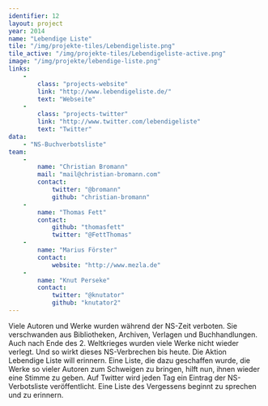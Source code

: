 ```yaml
---
identifier: 12
layout: project
year: 2014
name: "Lebendige Liste"
tile: "/img/projekte-tiles/Lebendigeliste.png"
tile_active: "/img/projekte-tiles/Lebendigeliste-active.png"
image: "/img/projekte/lebendige-liste.png"
links:
    -
        class: "projects-website"
        link: "http://www.lebendigeliste.de/"
        text: "Webseite"
    -
        class: "projects-twitter"
        link: "http://www.twitter.com/lebendigeliste"
        text: "Twitter"
data:
    - "NS-Buchverbotsliste"
team:
    -
        name: "Christian Bromann"
        mail: "mail@christian-bromann.com"
        contact:
            twitter: "@bromann"
            github: "christian-bromann"
    -
        name: "Thomas Fett"
        contact:
            github: "thomasfett"
            twitter: "@FettThomas"
    -
        name: "Marius Förster"
        contact:
            website: "http://www.mezla.de"
    -
        name: "Knut Perseke"
        contact:
            twitter: "@knutator"
            github: "knutator2"
---
```

Viele Autoren und Werke wurden während der NS-Zeit verboten. Sie verschwanden aus Bibliotheken, Archiven, Verlagen und
Buchhandlungen. Auch nach Ende des 2. Weltkrieges wurden viele Werke nicht wieder verlegt. Und so wirkt dieses
NS-Verbrechen bis heute. Die Aktion Lebendige Liste will erinnern. Eine Liste, die dazu geschaffen wurde, die Werke so
vieler Autoren zum Schweigen zu bringen, hilft nun, ihnen wieder eine Stimme zu geben. Auf Twitter wird jeden Tag ein
Eintrag der NS-Verbotsliste veröffentlicht. Eine Liste des Vergessens beginnt zu sprechen und zu erinnern.